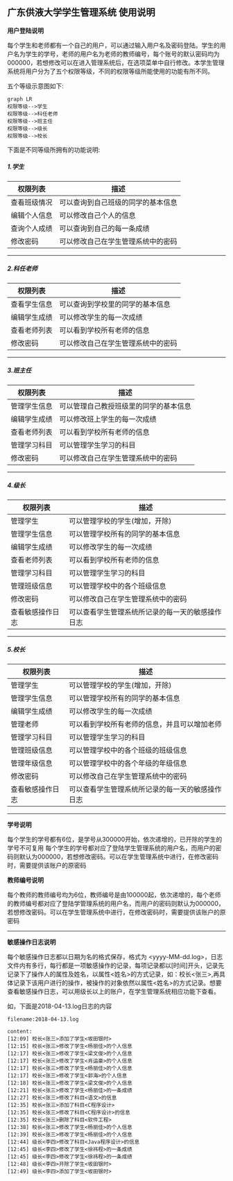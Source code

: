 ## 广东供液大学学生管理系统 使用说明

**用户登陆说明**

每个学生和老师都有一个自己的用户，可以通过输入用户名及密码登陆。学生的用户名为学生的学号，老师的用户名为老师的教师编号，每个账号的默认密码均为000000，若想修改可以在进入管理系统后，在选项菜单中自行修改。本学生管理系统将用户分为了五个权限等级，不同的权限等级所能使用的功能有所不同。

五个等级示意图如下:


```
graph LR
权限等级-->学生
权限等级-->科任老师
权限等级-->班主任
权限等级-->级长
权限等级-->校长
```

下面是不同等级所拥有的功能说明:

##### 1.学生
    
权限列表|描述
---|---
查看班级情况|可以查询到自己班级的同学的基本信息
编辑个人信息|可以修改自己个人的信息 
查询个人成绩|可以查询到自己的每一条成绩
修改密码|可以修改自己在学生管理系统中的密码
---
##### 2.科任老师

权限列表|描述
---|---
查看学生信息|可以查询到学校里的同学的基本信息
编辑学生成绩|可以修改学生的每一次成绩
查看老师列表|可以看到学校所有老师的信息
修改密码|可以修改自己在学生管理系统中的密码
---
##### 3.班主任

权限列表|描述
---|---
管理学生信息|可以管理自己教授班级里的同学的基本信息
编辑学生成绩|可以修改班上学生的每一次成绩
查看老师列表|可以看到学校所有老师的信息
管理学习科目|可以管理学生学习的科目
修改密码|可以修改自己在学生管理系统中的密码
---
##### 4.级长

权限列表|描述
---|---
管理学生|可以管理学校的学生(增加，开除)
管理学生信息|可以管理学校所有的同学的基本信息
编辑学生成绩|可以修改学生的每一次成绩
查看老师列表|可以看到学校所有老师的信息
管理学习科目|可以管理学生学习的科目
管理班级信息|可以管理学校中的各个班级信息
修改密码|可以修改自己在学生管理系统中的密码
查看敏感操作日志|可以查看学生管理系统所记录的每一天的敏感操作日志
---
##### 5.校长

权限列表|描述
---|---
管理学生|可以管理学校的学生(增加，开除)
管理学生信息|可以管理学校所有的同学的基本信息
编辑学生成绩|可以修改学生的每一次成绩
管理老师|可以看到学校所有老师的信息，并且可以增加老师
管理学习科目|可以管理学生学习的科目
管理班级信息|可以管理学校中的各个班级的班级信息
管理年级信息|可以管理学校中的各个年级的年级信息
修改密码|可以修改自己在学生管理系统中的密码
查看敏感操作日志|可以查看学生管理系统所记录的每一天的敏感操作日志

---

**学号说明**

每个学生的学号都有6位，是学号从300000开始，依次递增的，已开除的学生的学号不可复用
每个学生的学号都对应了登陆学生管理系统的用户名，而用户的密码则默认为000000，若想修改密码。可以在学生管理系统中进行，在修改密码时，需要提供该账户的原密码

**教师编号说明**

每个教师的教师编号均为6位，教师编号是由100000起，依次递增的，每个老师的教师编号都对应了登陆学管理系统的用户名，而用户的密码则默认为000000，若想修改密码。可以在学生管理系统中进行，在修改密码时，需要提供该账户的原密码

---

**敏感操作日志说明**

每个敏感操作日志都以日期为名的格式保存，格式为 <yyyy-MM-dd.log>，日志文件内有多行，每行都是一项敏感操作的记录，每项记录都以[时间]开头，记录先记录下了操作人的属性及姓名，以属性<姓名>的方式记录，如：校长<张三>,再具体记录下该用户进行的操作，被操作的对象依然以属性<姓名>的方式记录。想要查看敏感操作日志，可以用级长以上的账户，在学生管理系统相应功能下查看。

如，下面是2018-04-13.log日志的内容

    filename:2018-04-13.log
    
    content:
    [12:09] 校长<张三>添加了学生<坂田银时>
    [12:15] 校长<张三>修改了学生<杨丽佳>的个人信息
    [12:17] 校长<张三>修改了学生<梁文俊>的个人信息
    [12:17] 校长<张三>修改了学生<肖运豪>的个人信息
    [12:17] 校长<张三>修改了学生<杨丽佳>的个人信息
    [12:17] 校长<张三>修改了学生<郭海>的个人信息
    [12:18] 校长<张三>修改了学生<梁文俊>的个人信息
    [12:21] 校长<张三>修改了学生<杨丽佳>的一条成绩
    [12:27] 校长<张三>修改了科目<语文>的信息
    [12:35] 校长<张三>添加了科目<C程序设计>
    [12:35] 校长<张三>修改了科目<C程序设计>的信息
    [12:35] 校长<张三>删除了科目<软件工程>
    [12:38] 校长<张三>修改了学生<杨丽佳>的个人信息
    [12:39] 校长<张三>修改了学生<杨丽佳>的个人信息
    [12:44] 级长<李四>修改了科目<Java程序设计>的信息
    [12:45] 级长<李四>修改了学生<徐祎程>的一条成绩
    [12:45] 级长<李四>修改了学生<徐祎程>的一条成绩
    [12:48] 级长<李四>开除了学生<坂田银时>
    [12:49] 级长<李四>添加了学生<坂田银时>

